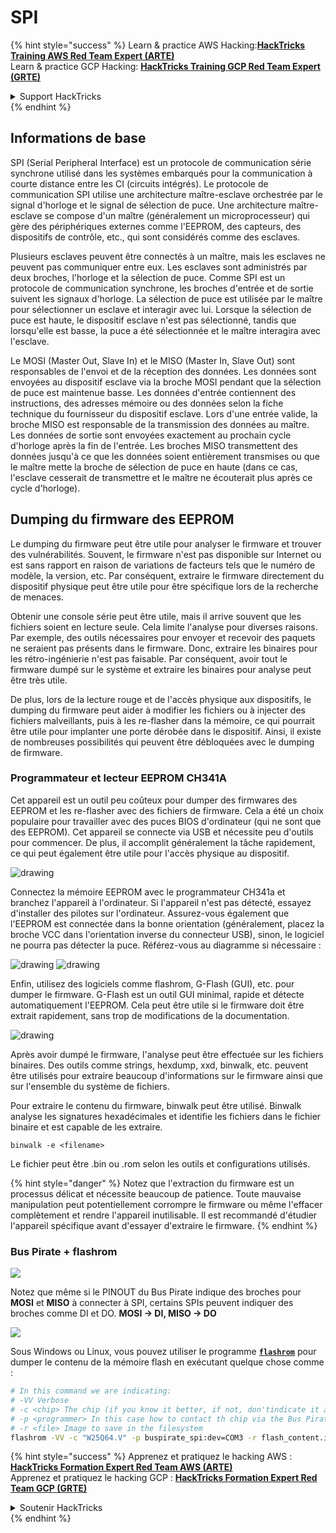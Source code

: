 # SPI

{% hint style="success" %}
Learn & practice AWS Hacking:<img src="/.gitbook/assets/arte.png" alt="" data-size="line">[**HackTricks Training AWS Red Team Expert (ARTE)**](https://training.hacktricks.xyz/courses/arte)<img src="/.gitbook/assets/arte.png" alt="" data-size="line">\
Learn & practice GCP Hacking: <img src="/.gitbook/assets/grte.png" alt="" data-size="line">[**HackTricks Training GCP Red Team Expert (GRTE)**<img src="/.gitbook/assets/grte.png" alt="" data-size="line">](https://training.hacktricks.xyz/courses/grte)

<details>

<summary>Support HackTricks</summary>

* Check the [**subscription plans**](https://github.com/sponsors/carlospolop)!
* **Join the** 💬 [**Discord group**](https://discord.gg/hRep4RUj7f) or the [**telegram group**](https://t.me/peass) or **follow** us on **Twitter** 🐦 [**@hacktricks\_live**](https://twitter.com/hacktricks\_live)**.**
* **Share hacking tricks by submitting PRs to the** [**HackTricks**](https://github.com/carlospolop/hacktricks) and [**HackTricks Cloud**](https://github.com/carlospolop/hacktricks-cloud) github repos.

</details>
{% endhint %}

## Informations de base

SPI (Serial Peripheral Interface) est un protocole de communication série synchrone utilisé dans les systèmes embarqués pour la communication à courte distance entre les CI (circuits intégrés). Le protocole de communication SPI utilise une architecture maître-esclave orchestrée par le signal d'horloge et le signal de sélection de puce. Une architecture maître-esclave se compose d'un maître (généralement un microprocesseur) qui gère des périphériques externes comme l'EEPROM, des capteurs, des dispositifs de contrôle, etc., qui sont considérés comme des esclaves.

Plusieurs esclaves peuvent être connectés à un maître, mais les esclaves ne peuvent pas communiquer entre eux. Les esclaves sont administrés par deux broches, l'horloge et la sélection de puce. Comme SPI est un protocole de communication synchrone, les broches d'entrée et de sortie suivent les signaux d'horloge. La sélection de puce est utilisée par le maître pour sélectionner un esclave et interagir avec lui. Lorsque la sélection de puce est haute, le dispositif esclave n'est pas sélectionné, tandis que lorsqu'elle est basse, la puce a été sélectionnée et le maître interagira avec l'esclave.

Le MOSI (Master Out, Slave In) et le MISO (Master In, Slave Out) sont responsables de l'envoi et de la réception des données. Les données sont envoyées au dispositif esclave via la broche MOSI pendant que la sélection de puce est maintenue basse. Les données d'entrée contiennent des instructions, des adresses mémoire ou des données selon la fiche technique du fournisseur du dispositif esclave. Lors d'une entrée valide, la broche MISO est responsable de la transmission des données au maître. Les données de sortie sont envoyées exactement au prochain cycle d'horloge après la fin de l'entrée. Les broches MISO transmettent des données jusqu'à ce que les données soient entièrement transmises ou que le maître mette la broche de sélection de puce en haute (dans ce cas, l'esclave cesserait de transmettre et le maître ne écouterait plus après ce cycle d'horloge).

## Dumping du firmware des EEPROM

Le dumping du firmware peut être utile pour analyser le firmware et trouver des vulnérabilités. Souvent, le firmware n'est pas disponible sur Internet ou est sans rapport en raison de variations de facteurs tels que le numéro de modèle, la version, etc. Par conséquent, extraire le firmware directement du dispositif physique peut être utile pour être spécifique lors de la recherche de menaces.

Obtenir une console série peut être utile, mais il arrive souvent que les fichiers soient en lecture seule. Cela limite l'analyse pour diverses raisons. Par exemple, des outils nécessaires pour envoyer et recevoir des paquets ne seraient pas présents dans le firmware. Donc, extraire les binaires pour les rétro-ingénierie n'est pas faisable. Par conséquent, avoir tout le firmware dumpé sur le système et extraire les binaires pour analyse peut être très utile.

De plus, lors de la lecture rouge et de l'accès physique aux dispositifs, le dumping du firmware peut aider à modifier les fichiers ou à injecter des fichiers malveillants, puis à les re-flasher dans la mémoire, ce qui pourrait être utile pour implanter une porte dérobée dans le dispositif. Ainsi, il existe de nombreuses possibilités qui peuvent être débloquées avec le dumping de firmware.

### Programmateur et lecteur EEPROM CH341A

Cet appareil est un outil peu coûteux pour dumper des firmwares des EEPROM et les re-flasher avec des fichiers de firmware. Cela a été un choix populaire pour travailler avec des puces BIOS d'ordinateur (qui ne sont que des EEPROM). Cet appareil se connecte via USB et nécessite peu d'outils pour commencer. De plus, il accomplit généralement la tâche rapidement, ce qui peut également être utile pour l'accès physique au dispositif.

![drawing](../../.gitbook/assets/board\_image\_ch341a.jpg)

Connectez la mémoire EEPROM avec le programmateur CH341a et branchez l'appareil à l'ordinateur. Si l'appareil n'est pas détecté, essayez d'installer des pilotes sur l'ordinateur. Assurez-vous également que l'EEPROM est connectée dans la bonne orientation (généralement, placez la broche VCC dans l'orientation inverse du connecteur USB), sinon, le logiciel ne pourra pas détecter la puce. Référez-vous au diagramme si nécessaire :

![drawing](../../.gitbook/assets/connect\_wires\_ch341a.jpg) ![drawing](../../.gitbook/assets/eeprom\_plugged\_ch341a.jpg)

Enfin, utilisez des logiciels comme flashrom, G-Flash (GUI), etc. pour dumper le firmware. G-Flash est un outil GUI minimal, rapide et détecte automatiquement l'EEPROM. Cela peut être utile si le firmware doit être extrait rapidement, sans trop de modifications de la documentation.

![drawing](../../.gitbook/assets/connected\_status\_ch341a.jpg)

Après avoir dumpé le firmware, l'analyse peut être effectuée sur les fichiers binaires. Des outils comme strings, hexdump, xxd, binwalk, etc. peuvent être utilisés pour extraire beaucoup d'informations sur le firmware ainsi que sur l'ensemble du système de fichiers.

Pour extraire le contenu du firmware, binwalk peut être utilisé. Binwalk analyse les signatures hexadécimales et identifie les fichiers dans le fichier binaire et est capable de les extraire.
```
binwalk -e <filename>
```
Le fichier peut être .bin ou .rom selon les outils et configurations utilisés.

{% hint style="danger" %}
Notez que l'extraction du firmware est un processus délicat et nécessite beaucoup de patience. Toute mauvaise manipulation peut potentiellement corrompre le firmware ou même l'effacer complètement et rendre l'appareil inutilisable. Il est recommandé d'étudier l'appareil spécifique avant d'essayer d'extraire le firmware.
{% endhint %}

### Bus Pirate + flashrom

![](<../../.gitbook/assets/image (910).png>)

Notez que même si le PINOUT du Bus Pirate indique des broches pour **MOSI** et **MISO** à connecter à SPI, certains SPIs peuvent indiquer des broches comme DI et DO. **MOSI -> DI, MISO -> DO**

![](<../../.gitbook/assets/image (360).png>)

Sous Windows ou Linux, vous pouvez utiliser le programme [**`flashrom`**](https://www.flashrom.org/Flashrom) pour dumper le contenu de la mémoire flash en exécutant quelque chose comme :
```bash
# In this command we are indicating:
# -VV Verbose
# -c <chip> The chip (if you know it better, if not, don'tindicate it and the program might be able to find it)
# -p <programmer> In this case how to contact th chip via the Bus Pirate
# -r <file> Image to save in the filesystem
flashrom -VV -c "W25Q64.V" -p buspirate_spi:dev=COM3 -r flash_content.img
```
{% hint style="success" %}
Apprenez et pratiquez le hacking AWS :<img src="/.gitbook/assets/arte.png" alt="" data-size="line">[**HackTricks Formation Expert Red Team AWS (ARTE)**](https://training.hacktricks.xyz/courses/arte)<img src="/.gitbook/assets/arte.png" alt="" data-size="line">\
Apprenez et pratiquez le hacking GCP : <img src="/.gitbook/assets/grte.png" alt="" data-size="line">[**HackTricks Formation Expert Red Team GCP (GRTE)**<img src="/.gitbook/assets/grte.png" alt="" data-size="line">](https://training.hacktricks.xyz/courses/grte)

<details>

<summary>Soutenir HackTricks</summary>

* Consultez les [**plans d'abonnement**](https://github.com/sponsors/carlospolop)!
* **Rejoignez le** 💬 [**groupe Discord**](https://discord.gg/hRep4RUj7f) ou le [**groupe telegram**](https://t.me/peass) ou **suivez** nous sur **Twitter** 🐦 [**@hacktricks\_live**](https://twitter.com/hacktricks\_live)**.**
* **Partagez des astuces de hacking en soumettant des PRs aux** [**HackTricks**](https://github.com/carlospolop/hacktricks) et [**HackTricks Cloud**](https://github.com/carlospolop/hacktricks-cloud) dépôts github.

</details>
{% endhint %}
